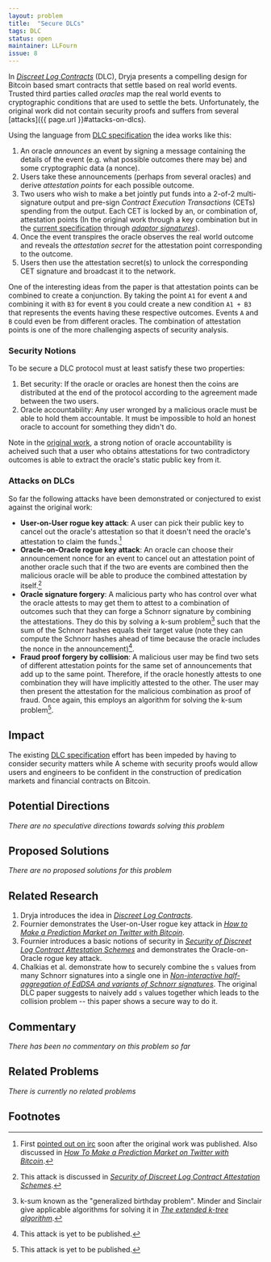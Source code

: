 ```yaml
---
layout: problem
title:  "Secure DLCs"
tags: DLC
status: open
maintainer: LLFourn
issue: 8
---
```


In *[Discreet Log Contracts]* (DLC), Dryja presents a compelling design for Bitcoin based smart contracts that settle based on real world events.
Trusted third parties called *oracles* map the real world events to cryptographic conditions that are used to settle the bets.
Unfortunately, the original work did not contain security proofs and suffers from several [attacks]({{ page.url }}#attacks-on-dlcs).

Using the language from [DLC specification] the idea works like this:

1. An oracle *announces* an event by signing a message containing the details of the event (e.g. what possible outcomes there may be) and some cryptographic data (a nonce).
2. Users take these announcements (perhaps from several oracles) and derive *attestation points* for each possible outcome.
3. Two users who wish to make a bet jointly put funds into a 2-of-2 multi-signature output and pre-sign *Contract Execution Transactions* (CETs) spending from the output.
   Each CET is locked by an, or combination of, attestation points (In the original work through a key combination but in the [current specification][DLC specification] through *[adaptor signatures]*).
4. Once the event transpires the oracle observes the real world outcome and reveals the *attestation secret* for the attestation point corresponding to the outcome.
5. Users then use the attestation secret(s) to unlock the corresponding CET signature and broadcast it to the network.


One of the interesting ideas from the paper is that attestation points can be combined to create a conjunction.
By taking the point `A1` for event `A` and combining it with `B3` for event `B` you could create a new condition `A1 + B3` that represents the events having these respective outcomes.
Events `A` and `B` could even be from different oracles.
The combination of attestation points is one of the more challenging aspects of security analysis.

### Security Notions

To be secure a DLC protocol must at least satisfy these two properties:

1. Bet security: If the oracle or oracles are honest then the coins are distributed at the end of the protocol according to the agreement made between the two users.
2. Oracle accountability: Any user wronged by a malicious oracle must be able to hold them accountable. It must be impossible to hold an honest oracle to account for something they didn't do.

Note in the [original work][Discreet Log Contracts], a strong notion of oracle accountability is acheived such that a user who obtains attestations for two contradictory outcomes is able to extract the oracle's static public key from it.

### Attacks on DLCs

So far the following attacks have been demonstrated or conjectured to exist against the original work:

- **User-on-User rogue key attack**: A user can pick their public key to cancel out the oracle's attestation so that it doesn't need the oracle's attestation to claim the funds.[^1]
- **Oracle-on-Oracle rogue key attack**: An oracle can choose their announcement nonce for an event to cancel out an attestation point of another oracle such that if the two are events are combined then the malicious oracle will be able to produce the combined attestation by itself.[^2]
- **Oracle signature forgery**: A malicious party who has control over what the oracle attests to may get them to attest to a combination of outcomes such that they can forge a Schnorr signature by combining the attestations. They do this by solving a k-sum problem[^4] such that the sum of the Schnorr hashes equals their target value (note they can compute the Schnorr hashes ahead of time because the oracle includes the nonce in the announcement)[^3].
- **Fraud proof forgery by collision**: A malicious user may be find two sets of different attestation points for the same set of announcements that add up to the same point. Therefore, if the oracle honestly attests to one combination they will have implicitly attested to the other. The user may then present the attestation for the malicious combination as proof of fraud. Once again, this employs an algorithm for solving the k-sum problem[^3].

## Impact

The existing [DLC specification] effort has been impeded by having to consider security matters while
A scheme with security proofs would allow users and engineers to be confident in the construction of predication markets and financial contracts on Bitcoin.

## Potential Directions

<!-- - The main use of listing hand-wavy directions is useful to further explore the problem. -->
*There are no speculative directions towards solving this problem*

## Proposed Solutions

*There are no proposed solutions for this problem*

## Related Research

1. Dryja introduces the idea in *[Discreet Log Contracts]*.
2. Fournier demonstrates the User-on-User rogue key attack in *[How to Make a Prediction Market on Twitter with Bitcoin]*.
3. Fournier introduces a basic notions of security in *[Security of Discreet Log Contract Attestation Schemes]* and demonstrates the Oracle-on-Oracle rogue key attack.
4. Chalkias et al. demonstrate how to securely combine the `s` values from many Schnorr signatures into a single one in *[Non-interactive half-aggregation of EdDSA and variants of Schnorr signatures]*. The original DLC paper suggests to naively add `s` values together which leads to the collision problem -- this paper shows a secure way to do it.

## Commentary

*There has been no commentary on this problem so far*

## Related Problems

*There is currently no related problems*

## Footnotes

[^1]: First [pointed out on irc](https://freenode.irclog.whitequark.org/bitcoin-wizards/2017-06-06) soon after the original work was published. Also discussed in *[How To Make a Prediction Market on Twitter with Bitcoin]*.
[^2]: This attack is discussed in *[Security of Discreet Log Contract Attestation Schemes]*.
[^3]: This attack is yet to be published.
[^4]: k-sum known as the "generalized birthday problem". Minder and Sinclair give applicable algorithms for solving it in *[The extended k-tree algorithm]*.

[DLC specification]: https://github.com/discreetlogcontracts/dlcspecs
[Discreet Log Contracts]: https://adiabat.github.io/dlc.pdf
[How to Make a Prediction Market on Twitter with Bitcoin]: https://github.com/LLFourn/two-round-dlc/blob/master/main.pdf
[Security of Discreet Log Contract Attestation Schemes]: https://github.com/LLFourn/dlc-sec/blob/master/main.pdf
[adaptor signatures]: https://bitcoinops.org/en/topics/adaptor-signatures/
[The extended k-tree algorithm]: https://eprint.iacr.org/2016/312.pdf
[Non-interactive half-aggregation of EdDSA and variants of Schnorr signatures]: https://eprint.iacr.org/2021/350.pdf
